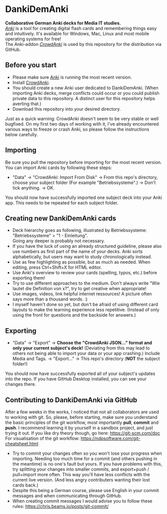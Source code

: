 # DankiDemAnki
**Collaborative German Anki decks for Media IT studies.** <br>
*[Anki](https://apps.ankiweb.net/)* is a tool for creating digital flash cards and remembering things easy and intuitively. It's available for Windows, Mac, Linux and most mobile operating systems for free!<br>
The Anki-addon *[CrowdAnki](https://github.com/Stvad/CrowdAnki)* is used by this repository for the distribution via GitHub.

## Before you start
* Please make sure [Anki](https://apps.ankiweb.net/) is running the most recent version.
* Install [CrowdAnki](https://github.com/Stvad/CrowdAnki).
* You should create a new Anki user dedicated to DankiDemAnki. (When importing Anki decks, merge conflicts could occur or you could publish private data to this repository. A distinct user for this repository helps averting that.)
* Download this repository into your desired directory. 

Just as a quick warning: CrowdAnki doesn't seem to be very stable or well bugfixed. On my first two days of working with it, I've already encountered various ways to freeze or crash Anki, so please follow the instructions below carefully.

## Importing
Be sure you pull the repository before importing for the most recent version. <br>
You can import Anki cards by following these steps: <br>
* "Data" -> "CrowdAnki: Import From Disk" -> From this repo's directory, choose your subject folder (For example "Betriebssysteme".) -> Don't tick anything. -> OK. 

You should now have successfully imported one subject deck into your Anki app. This needs to be repeated for each subject folder.

## Creating new DankiDemAnki cards
* Deck hierarchy goes as following, illustrated by Betriebssysteme: "Betriebssysteme" > "1 - Einleitung". <br> Going any deeper is probably not necessary. 
* If you have the luck of using an already structured guideline, please also use numbers as first part of the name of your decks. Anki sorts alphabetically, but users may want to study chronologically instead.
* Use as few highlighting as possible, but as much as needed. When editing, press Ctrl+Shift+X for HTML editor.
* Use Anki's overview to review your cards (spelling, typos, etc.) before exporting them! 
* Try to use different approaches to the medium. Don't always write "Wie lautet die Definition von x?", try to get creative when appropriate!
* Use images, videos, link helpful internet ressources! A picture often says more than a thousand words. :)
* I myself haven't done so yet, but don't be afraid of using different card layouts to make the learning experience less repetitive. (Instead of only using the front for questions and the backside for answers.)

## Exporting
* "Data" -> "Export" -> **Choose the "CrowdAnki JSON..." format and only your current subject's deck!** (Deviating from this may lead to others not being able to import your data or your app crashing.) Include Media and Tags. -> "Export..." -> This repo's directory (**NOT** the subject folder!)

You should now have successfully exported all of your subject's updates into the repo. If you have GitHub Desktop installed, you can see your changes there.

## Contributing to DankiDemAnki via GitHub
After a few weeks in the works, I noticed that not all collaborators are used to working with git. So, please, before starting, make sure you understand the basic principles of the git workflow, most importantly **pull**, **commit** and **push**. I recommend learning it by yourself in a sandbox project, and just trying it out. If you like dry theory though, go here: https://git-scm.com/doc <br>
For visualisation of the git workflow: https://ndpsoftware.com/git-cheatsheet.html

* Try to commit your changes often so you won't lose your progress when importing. Needing too much time for a commit (and others pushing in the meantime) is no one's fault but yours. If you have problems with this, try splitting your changes into smaller commits, and export+push / pull+import more often. This way you'll have less conflicts with the current live version. (And less angry contributers wanting their lost cards back.)
* Despite this being a German course, please use English in your commit messages and when communicating through GitHub.
* When creating commit messages I would advise you to follow these rules: https://chris.beams.io/posts/git-commit/
